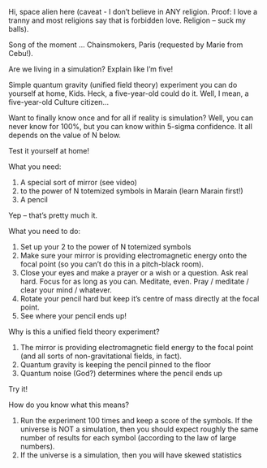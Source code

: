 Hi, space alien here (caveat - I don’t believe in ANY religion. Proof: I love a tranny and most religions say that is forbidden love. Religion – suck my balls).

Song of the moment … Chainsmokers, Paris (requested by Marie from Cebu!).

Are we living in a simulation? Explain like I’m five!

Simple quantum gravity (unified field theory) experiment you can do yourself at home, Kids. Heck, a five-year-old could do it. Well, I mean, a five-year-old Culture citizen…

Want to finally know once and for all if reality is simulation? Well, you can never know for 100%, but you can know within 5-sigma confidence. It all depends on the value of N below.

Test it yourself at home!

What you need:

1. A special sort of mirror (see video)
2. to the power of N totemized symbols in Marain (learn Marain first!)
3. A pencil

Yep – that’s pretty much it.

What you need to do:

1. Set up your 2 to the power of N totemized symbols
2. Make sure your mirror is providing electromagnetic energy onto the focal point (so you can’t do this in a pitch-black room).
3. Close your eyes and make a prayer or a wish or a question. Ask real hard. Focus for as long as you can. Meditate, even. Pray / meditate / clear your mind / whatever.
4. Rotate your pencil hard but keep it’s centre of mass directly at the focal point.
5. See where your pencil ends up!

Why is this a unified field theory experiment?

1. The mirror is providing electromagnetic field energy to the focal point (and all sorts of non-gravitational fields, in fact).
2. Quantum gravity is keeping the pencil pinned to the floor
3. Quantum noise (God?) determines where the pencil ends up

Try it!

How do you know what this means?

1. Run the experiment 100 times and keep a score of the symbols. If the universe is NOT a simulation, then you should expect roughly the same number of results for each symbol (according to the law of large numbers).
2. If the universe is a simulation, then you will have skewed statistics